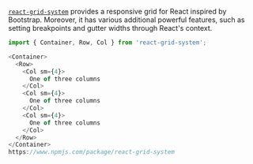 [`react-grid-system`](https://www.npmjs.com/package/react-grid-system
) provides a responsive grid for React inspired by Bootstrap. Moreover, it has various additional powerful features, such as setting breakpoints and gutter widths through React's context.
```js 
import { Container, Row, Col } from 'react-grid-system';

<Container>
  <Row>
    <Col sm={4}>
      One of three columns
    </Col>
    <Col sm={4}>
      One of three columns
    </Col>
    <Col sm={4}>
      One of three columns
    </Col>
  </Row>
</Container>
https://www.npmjs.com/package/react-grid-system